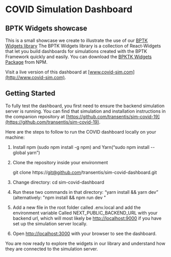 # COVID Simulation Dashboard
## BPTK Widgets showcase

This is a small showcase we create to illustrate the use of our [BPTK Widgets library](https://bptk.transentis.com) The BPTK Widgets library is a collection of React-Widgets that let you build dashboards for simulations created with the BPTK Framework quickly and easily. You can download the [BPKTK Widgets Package](https://www.npmjs.com/package/@transentis/bptk-widgets) from NPM.

Visit a live version of this dashboard at [www.covid-sim.com](http://www.covid-sim.com).

## Getting Started

To fully test the dashboard, you first need to ensure the backend simulation server is running. You can find that simulation and installation instructions in the companion repository at [https://github.com/transentis/sim-covid-19](https://github.com/transentis/sim-covid-19).

Here are the steps to follow to run the COVID dashboard locally on your machine:

1. Install npm (sudo npm install -g npm) and Yarn(“sudo npm install --global yarn”)

2. Clone the repository inside your environment

    git clone https://git@github.com/transentis/sim-covid-dashboard.git

3. Change directory: cd sim-covid-dashboard

4. Run these two commands in that directory: “yarn install && yarn dev” (alternatively: "npm install && npm run dev "

5. Add a new file in the root folder called .env.local and add the environment variable Called NEXT_PUBLIC_BACKEND_URL with your backend url, which will most likely be [http://localhost:9000](http://localhost:9000) if you have set up the simulation server locally.

6. Open [http://localhost:3000](http://localhost:3000) with your browser to see the dashboard.

You are now ready to explore the widgets in our library and understand how they are connected to the simulation server.
